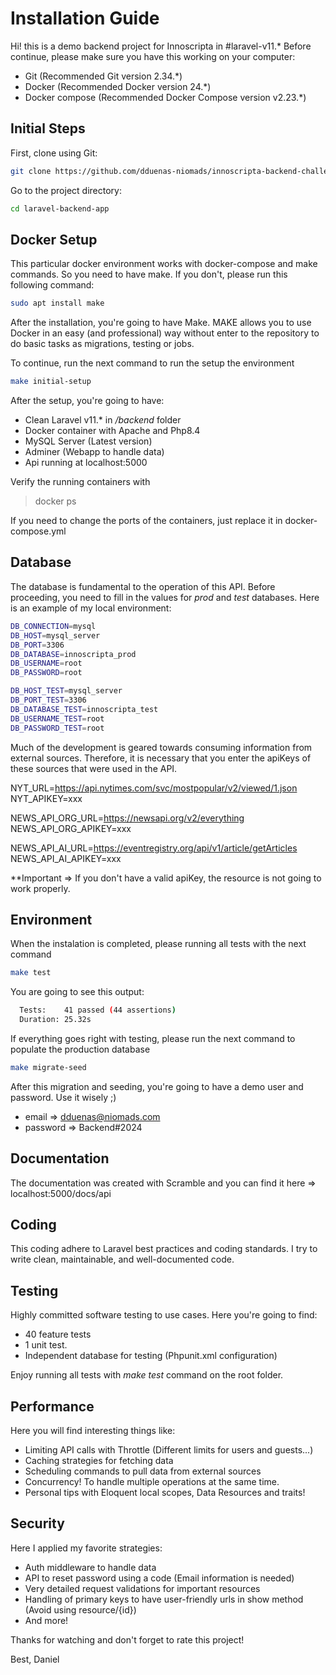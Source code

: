 # Installation Guide

Hi! this is a demo backend project for Innoscripta in #laravel-v11.*
Before continue, please make sure you have this working on your computer:

* Git (Recommended Git version 2.34.*)
* Docker (Recommended Docker version 24.*)
* Docker compose (Recommended Docker Compose version v2.23.*)

## Initial Steps

First, clone using Git:

```bash
git clone https://github.com/dduenas-niomads/innoscripta-backend-challenge
```
Go to the project directory:

```bash
cd laravel-backend-app
```

## Docker Setup

This particular docker environment works with docker-compose and make commands. 
So you need to have make. If you don't, please run this following command:

```bash
sudo apt install make
```
After the installation, you're going to have Make. 
MAKE allows you to use Docker in an easy (and professional) way
without enter to the repository to do basic tasks as migrations, testing or jobs.

To continue, run the next command to run the setup the environment

```bash
make initial-setup 
```
After the setup, you're going to have:

* Clean Laravel v11.* in _/backend_ folder
* Docker container with Apache and Php8.4
* MySQL Server (Latest version)
* Adminer (Webapp to handle data)
* Api running at localhost:5000 

Verify the running containers with 

> docker ps

If you need to change the ports of the containers, just replace it in docker-compose.yml

## Database

The database is fundamental to the operation of this API. Before proceeding, you need to fill in the values for 
_prod_ and _test_ databases. Here is an example of my local environment:

```bash
DB_CONNECTION=mysql
DB_HOST=mysql_server
DB_PORT=3306
DB_DATABASE=innoscripta_prod
DB_USERNAME=root
DB_PASSWORD=root

DB_HOST_TEST=mysql_server
DB_PORT_TEST=3306
DB_DATABASE_TEST=innoscripta_test
DB_USERNAME_TEST=root
DB_PASSWORD_TEST=root
```
Much of the development is geared towards consuming information from external sources. 
Therefore, it is necessary that you enter the apiKeys of these sources that were used in the API.

NYT_URL=https://api.nytimes.com/svc/mostpopular/v2/viewed/1.json
NYT_APIKEY=xxx

NEWS_API_ORG_URL=https://newsapi.org/v2/everything
NEWS_API_ORG_APIKEY=xxx

NEWS_API_AI_URL=https://eventregistry.org/api/v1/article/getArticles
NEWS_API_AI_APIKEY=xxx

**Important => If you don't have a valid apiKey, the resource is not going to work properly.

## Environment

When the instalation is completed, please running all tests with the next command

```bash
make test
```
You are going to see this output: 
```bash
  Tests:    41 passed (44 assertions)
  Duration: 25.32s
```

If everything goes right with testing, please run the next command to populate the production database
```bash
make migrate-seed
```
After this migration and seeding, you're going to have a demo user and password. Use it wisely ;)

* email => dduenas@niomads.com
* password => Backend#2024

## Documentation

The documentation was created with Scramble and you can find it here => localhost:5000/docs/api

## Coding

This coding adhere to Laravel best practices and coding standards. 
I try to write clean, maintainable, and well-documented code.

## Testing

Highly committed software testing to use cases. Here you're going to find:
    
* 40 feature tests
* 1 unit test. 
* Independent database for testing (Phpunit.xml configuration)

Enjoy running all tests with _make test_ command on the root folder.

## Performance

Here you will find interesting things like:
    
* Limiting API calls with Throttle (Different limits for users and guests...)
* Caching strategies for fetching data
* Scheduling commands to pull data from external sources
* Concurrency! To handle multiple operations at the same time.
* Personal tips with Eloquent local scopes, Data Resources and traits!

## Security

Here I applied my favorite strategies:
    
* Auth middleware to handle data
* API to reset password using a code (Email information is needed)
* Very detailed request validations for important resources
* Handling of primary keys to have user-friendly urls in show method (Avoid using resource/{id})
* And more!

Thanks for watching and don't forget to rate this project!

Best,
Daniel